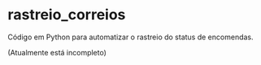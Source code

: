 # rastreio_correios
Código em Python para automatizar o rastreio do status de encomendas.

(Atualmente está incompleto)
